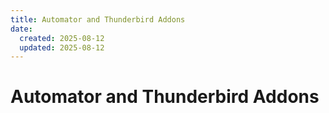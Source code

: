 ```yaml
---
title: Automator and Thunderbird Addons
date:
  created: 2025-08-12
  updated: 2025-08-12
---
```


# Automator and Thunderbird Addons
